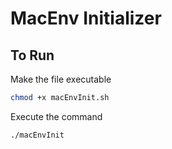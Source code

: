 # MacEnv Initializer

## To Run
Make the file executable 
```bash
chmod +x macEnvInit.sh
```

Execute the command 
```bash
./macEnvInit
```
